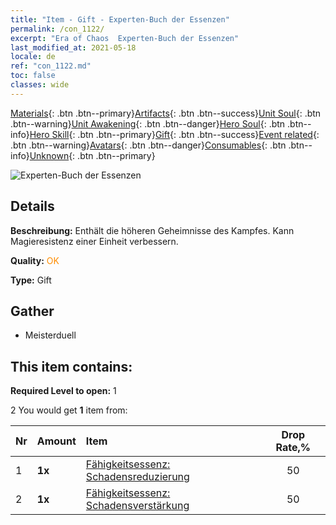```yaml
---
title: "Item - Gift - Experten-Buch der Essenzen"
permalink: /con_1122/
excerpt: "Era of Chaos  Experten-Buch der Essenzen"
last_modified_at: 2021-05-18
locale: de
ref: "con_1122.md"
toc: false
classes: wide
---
```

 [Materials](/ItemsDE/){: .btn .btn--primary}[Artifacts](/ItemsDE/Artifacts/){: .btn .btn--success}[Unit Soul](/ItemsDE/UnitSoul/){: .btn .btn--warning}[Unit Awakening](/ItemsDE/UnitAwakening/){: .btn .btn--danger}[Hero Soul](/ItemsDE/HeroSoul/){: .btn .btn--info}[Hero Skill](/ItemsDE/HeroSkill/){: .btn .btn--primary}[Gift](/ItemsDE/Gift/){: .btn .btn--success}[Event related](/ItemsDE/Events/){: .btn .btn--warning}[Avatars](/ItemsDE/Avatars/){: .btn .btn--danger}[Consumables](/ItemsDE/Consumables/){: .btn .btn--info}[Unknown](/ItemsDE/Unknown/){: .btn .btn--primary}

 ![Experten-Buch der Essenzen](/images/t/i_7012.png)

## Details
 **Beschreibung:** Enthält die höheren Geheimnisse des Kampfes. Kann Magieresistenz einer Einheit verbessern.

 **Quality:** <span style="color: #FF8C00">OK</span>

 **Type:** Gift

## Gather

*    Meisterduell 

## This item contains:

 **Required Level to open:** 1

 2 You would get **1** item  from:

  | Nr | Amount |     Item    | Drop Rate,% |
  |:---|:-------|:------------|:---------:|
  | 1 |  **1x** | [Fähigkeitsessenz: Schadensreduzierung](/ItemsDE/con_1116/) | 50 | 
  | 2 |  **1x** | [Fähigkeitsessenz: Schadensverstärkung](/ItemsDE/con_1117/) | 50 | 
